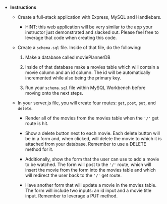 * **Instructions**

    * Create a full-stack application with Express, MySQL and Handlebars.

      * HINT: this web application will be very similar to the app your instructor just demonstrated and slacked out. Please feel free to leverage that code when creating this code.

    * Create a `schema.sql` file. Inside of that file, do the following:

      1. Make a database called moviePlannerDB

      2. Inside of that database make a movies table which will contain a movie column and an id column. The id will be automatically incremented while also being the primary key.

      3. Run your `schema.sql` file within MySQL Workbench before moving onto the next steps.

    * In your server.js file, you will create four routes: `get`, `post`, `put`, and `delete`.

      * Render all of the movies from the movies table when the `'/'` get route is hit.

      * Show a delete button next to each movie. Each delete button will be in a form and, when clicked, will delete the movie to which it is attached from your database. Remember to use a DELETE method for it.

      * Additionally, show the form that the user can use to add a movie to be watched. The form will post to the `'/'` route, which will insert the movie from the form into the movies table and which will redirect the user back to the `'/'` get route.

      * Have another form that will update a movie in the movies table. The form will include two inputs: an id input and a movie title input. Remember to leverage a PUT method.